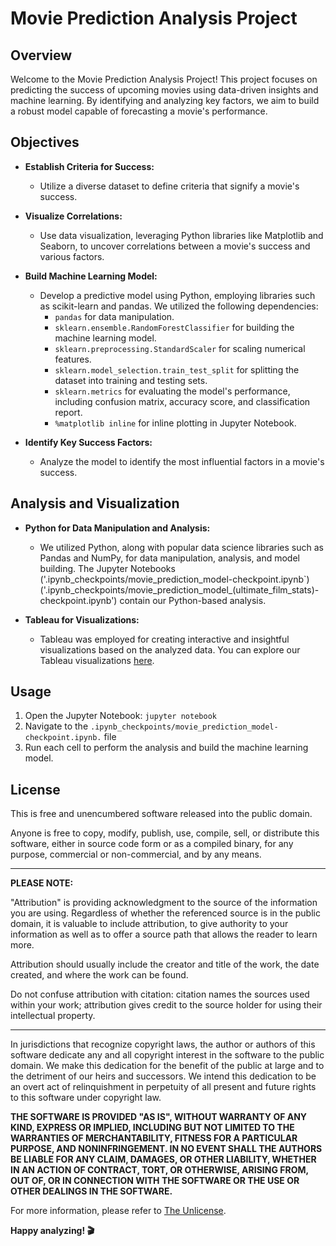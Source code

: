 # Movie Prediction Analysis Project

## Overview

Welcome to the Movie Prediction Analysis Project! This project focuses on predicting the success of upcoming movies using data-driven insights and machine learning. By identifying and analyzing key factors, we aim to build a robust model capable of forecasting a movie's performance.

## Objectives

- **Establish Criteria for Success:**
  - Utilize a diverse dataset to define criteria that signify a movie's success.

- **Visualize Correlations:**
  - Use data visualization, leveraging Python libraries like Matplotlib and Seaborn, to uncover correlations between a movie's success and various factors.

- **Build Machine Learning Model:**
  - Develop a predictive model using Python, employing libraries such as scikit-learn and pandas. We utilized the following dependencies:
    - `pandas` for data manipulation.
    - `sklearn.ensemble.RandomForestClassifier` for building the machine learning model.
    - `sklearn.preprocessing.StandardScaler` for scaling numerical features.
    - `sklearn.model_selection.train_test_split` for splitting the dataset into training and testing sets.
    - `sklearn.metrics` for evaluating the model's performance, including confusion matrix, accuracy score, and classification report.
    - `%matplotlib inline` for inline plotting in Jupyter Notebook.

- **Identify Key Success Factors:**
  - Analyze the model to identify the most influential factors in a movie's success.

## Analysis and Visualization

- **Python for Data Manipulation and Analysis:**
  - We utilized Python, along with popular data science libraries such as Pandas and NumPy, for data manipulation, analysis, and model building. The Jupyter Notebooks ('.ipynb_checkpoints/movie_prediction_model-checkpoint.ipynb`) ('.ipynb_checkpoints/movie_prediction_model_(ultimate_film_stats)-checkpoint.ipynb') contain our Python-based analysis.

- **Tableau for Visualizations:**
  - Tableau was employed for creating interactive and insightful visualizations based on the analyzed data. You can explore our Tableau visualizations [here](https://public.tableau.com/app/profile/joel.johnson6608/viz/Group1FinalProject_17011356172600/Movies?publish=yes).

## Usage

1. Open the Jupyter Notebook: `jupyter notebook`
2. Navigate to the `.ipynb_checkpoints/movie_prediction_model-checkpoint.ipynb.` file
3. Run each cell to perform the analysis and build the machine learning model.

## License

This is free and unencumbered software released into the public domain.

Anyone is free to copy, modify, publish, use, compile, sell, or distribute this software, either in source code form or as a compiled binary, for any purpose, commercial or non-commercial, and by any means.

---------------------------------------------------------------------------------------------

**PLEASE NOTE:**

"Attribution" is providing acknowledgment to the source of the information you are using. Regardless of whether the referenced source is in the public domain, it is valuable to include attribution, to give authority to your information as well as to offer a source path that allows the reader to learn more.

Attribution should usually include the creator and title of the work, the date created, and where the work can be found.

Do not confuse attribution with citation: citation names the sources used within your work; attribution gives credit to the source holder for using their intellectual property.

---------------------------------------------------------------------------------------------

In jurisdictions that recognize copyright laws, the author or authors of this software dedicate any and all copyright interest in the software to the public domain. We make this dedication for the benefit of the public at large and to the detriment of our heirs and successors. We intend this dedication to be an overt act of relinquishment in perpetuity of all present and future rights to this software under copyright law.

**THE SOFTWARE IS PROVIDED "AS IS", WITHOUT WARRANTY OF ANY KIND, EXPRESS OR IMPLIED, INCLUDING BUT NOT LIMITED TO THE WARRANTIES OF MERCHANTABILITY, FITNESS FOR A PARTICULAR PURPOSE, AND NONINFRINGEMENT. IN NO EVENT SHALL THE AUTHORS BE LIABLE FOR ANY CLAIM, DAMAGES, OR OTHER LIABILITY, WHETHER IN AN ACTION OF CONTRACT, TORT, OR OTHERWISE, ARISING FROM, OUT OF, OR IN CONNECTION WITH THE SOFTWARE OR THE USE OR OTHER DEALINGS IN THE SOFTWARE.**

For more information, please refer to [The Unlicense](https://unlicense.org).

**Happy analyzing! 🎬**
